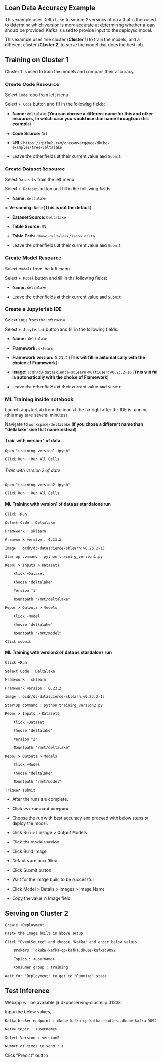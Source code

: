 ## Loan Data Accuracy Example

This example uses Delta Lake to source 2 versions of data that is then used to determine which version is more accurate at determining whether a loan should be provided.  Kafka is used to provide input to the deployed model.

This example uses one cluster (**Cluster 1**) to train the models, and a different cluster (**Cluster 2**) to serve the model that does the best job.

## Training on Cluster 1

Cluster 1 is used to train the models and compare their accuracy.

### Create Code Resource

Select `Code` repo from left menu

Select `+ Code` button and fill in the following fields:

 - **Name:** `deltalake` (**You can choose a different name for this and other resources, in which case you would use that name throughout this example**)
 
 - **Code Source:** `Git`

 - **URL:** `https://github.com/oneconvergence/dkube-examples/tree/deltalake`

 - Leave the other fields at their current value and `Submit`

### Create Dataset Resource

Select `Datasets` from the left menu

Select `+ Dataset` button and fill in the following fields:

 - **Name:** `deltalake`

 = **Versioning:** `None`  (**This is not the default**)
 
 - **Dataset Source:** `Deltalake`

 - **Table Source:** `S3`

 - **Table Path:** `dkube-deltalake/loans.delta`

 - Leave the other fields at their current value and `Submit`

### Create Model Resource

Select `Models` from the left menu

Select `+ Model` button and fill in the following fields:

 - **Name:** `deltalake`

 - Leave the other fields at their current value and `Submit`	

### Create a Jupyterlab IDE

Select `IDEs` from the left menu

Select `+ JupyterLab` button and fill in the following fields:

 - **Name:**` deltalake`

 - **Framework:** `sklearn`

 - **Framework version:** `0.23.2`  (**This will fill in automatically with the choice of Framework**)

 - **Image:** `ocdr/d3-datascience-sklearn-multiuser:v0.23.2-16`  (**This will fill in automatically with the choice of Framework**)

 - Leave the other fields at their current value and `Submit`

### ML Training inside notebook

Launch JupyterLab from the icon at the far right after the IDE is running (this may take several minutes)

Navigate to `workspace/deltalake`  (**If you chose a different name than "deltalake" use that name instead**)

#### Train with version 1 of data
	Open "training_version1.ipynb"

	Click Run : Run All Cells

###### Train with version 2 of data
	Open "training_version2.ipynb"

	Click Run : Run All Cells

#### ML Training with version1 of data as standalone run
	Click +Run

	Select Code : Deltalake

	Framework : sklearn

	Framework version : 0.23.2

	Image : ocdr/d3-datascience-sklearn:v0.23.2-16

	Startup command : python training_version1.py

	Repos > Inputs > Datasets

		Click +Dataset

		Choose "deltalake"

		Version "1"

		Mountpath "/mnt/deltalake"

	Repos > Outputs > Models

		Click +Model

		Choose "deltalake"

		Mountpath "/mnt/model"

	Click submit

#### ML Training with version2 of data as standalone run

	Click +Run

	Select Code : Deltalake

	Framework : sklearn

	Framework version : 0.23.2

	Image : ocdr/d3-datascience-sklearn:v0.23.2-16

	Startup command : python training_version2.py

	Repos > Inputs > Datasets

		Click +Dataset

		Choose "deltalake"

		Version "2"

		Mountpath "/mnt/deltalake"

	Repos > Outputs > Models

		Click +Model

		Choose "deltalake"

		Mountpath "/mnt/model"

	Trigger submit


- After the runs are complete.

- Click two runs and compare.

- Choose the run with best accuracy and proceed with below steps to deploy the model.

- Click Run > Lineage > Output Models 

- Click the model version

- Click Build Image

- Defaults are auto filled

- Click Submit button

- Wait for the image build to be successful

- Click Model > Details > Images > Image Name

- Copy the value in Image field


## Serving on Cluster 2

	Create +Deployment

	Paste the Image built in above setup

	Click "EventSource" and choose "Kafka" and enter below values

		Brokers : dkube-kafka-cp-kafka.dkube-kafka:9092

		Topics : <username>

		Consumer group : training

	Wait for "Deployment" to get to "Running" state


## Test Inference
Webapp will be available @ dkubeserving-clusterip:31333
	
Input the below values,
	
	Kafka broker endpoint : dkube-kafka-cp-kafka-headless.dkube-kafka:9092
	
	Kafka topic : <username>
	
	Select Version : version2
	
	Number of times to send : 1
	
Click "Predict" button
